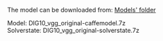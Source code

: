 The model can be downloaded from: [Models' folder](https://drive.google.com/open?id=1Amp9jJSu32tZ_DHe_ljziGzC-fE42Pfg)

Model: DIG10_vgg_original-caffemodel.7z<br>
Solverstate: DIG10_vgg_original-solverstate.7z
